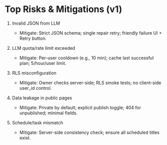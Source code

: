 # Top Risks & Mitigations (v1)

1) Invalid JSON from LLM
   - Mitigate: Strict JSON schema; single repair retry; friendly failure UI + Retry button.

2) LLM quota/rate limit exceeded
   - Mitigate: Per-user cooldown (e.g., 10 min); cache last successful plan; 5/hour/user limit.

3) RLS misconfiguration
   - Mitigate: Owner checks server-side; RLS smoke tests; no client-side user_id control.

4) Data leakage in public pages
   - Mitigate: Private by default; explicit publish toggle; 404 for unpublished; minimal fields.

5) Schedule/task mismatch
   - Mitigate: Server-side consistency check; ensure all scheduled titles exist.

